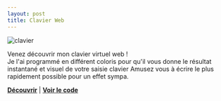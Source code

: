 ```yaml
---
layout: post
title: Clavier Web
---
```


![clavier](https://gitlab.com/tomderudderetna/tomteeck/raw/master/keyboard/render.png)

Venez découvrir mon clavier virtuel web !  
Je l'ai programmé en différent coloris pour qu'il vous donne le résultat instantané et visuel de votre saisie clavier Amusez vous à écrire le plus rapidement possible pour un effet sympa.

[**Découvrir**](https://tomderudder.000webhostapp.com/keyboard/) |
[**Voir le code**](https://gitlab.com/tomderudderetna/tomteeck/tree/master/keyboard)
